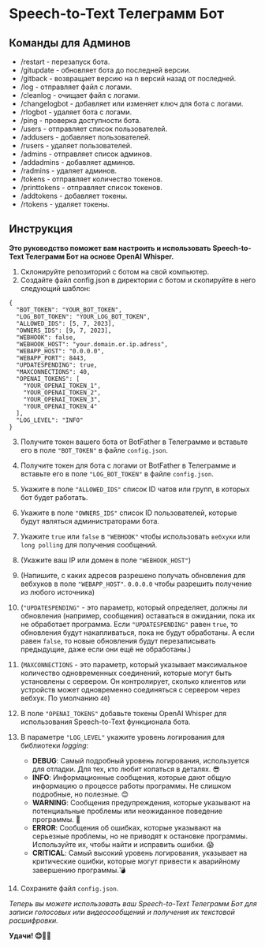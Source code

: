 # Speech-to-Text Телеграмм Бот

## Команды для Админов

- /restart - перезапуск бота.
- /gitupdate - обновляет бота до последней версии.
- /gitback - возвращает версию на n версий назад от последней.
- /log - отправляет файл с логами.
- /cleanlog - очищает файл с логами.
- /changelogbot - добавляет или изменяет ключ для бота с логами.
- /rlogbot - удаляет бота с логами.
- /ping - проверка доступности бота.
- /users - отправляет список пользователей.
- /addusers - добавляет пользователей.
- /rusers - удаляет пользователей.
- /admins - отправляет список админов.
- /addadmins - добавляет админов.
- /radmins - удаляет админов.
- /tokens - отправляет количество токенов.
- /printtokens - отправляет список токенов.
- /addtokens - добавляет токены.
- /rtokens - удаляет токены.



## Инструкция

**Это руководство поможет вам настроить и использовать Speech-to-Text Телеграмм Бот на основе OpenAI Whisper.**

1. Склонируйте репозиторий с ботом на свой компьютер.
2. Создайте файл config.json в директории с ботом и скопируйте в него следующий шаблон:
```
{
  "BOT_TOKEN": "YOUR_BOT_TOKEN",
  "LOG_BOT_TOKEN": "YOUR_LOG_BOT_TOKEN",
  "ALLOWED_IDS": [5, 7, 2023],
  "OWNERS_IDS": [9, 7, 2023],
  "WEBHOOK": false,
  "WEBHOOK_HOST": "your.domain.or.ip.adress",
  "WEBAPP_HOST": "0.0.0.0",
  "WEBAPP_PORT": 8443,
  "UPDATESPENDING": true,
  "MAXCONNECTIONS": 40,
  "OPENAI_TOKENS": [
    "YOUR_OPENAI_TOKEN_1",
    "YOUR_OPENAI_TOKEN_2",
    "YOUR_OPENAI_TOKEN_3",
    "YOUR_OPENAI_TOKEN_4"
  ],
  "LOG_LEVEL": "INFO"
}
```

3. Получите токен вашего бота от BotFather в Телеграмме и вставьте его в поле `"BOT_TOKEN"` в файле `config.json`.
4. Получите токен для бота с логами от BotFather в Телеграмме и вставьте его в поле `"LOG_BOT_TOKEN"` в файле `config.json`.
5. Укажите в поле `"ALLOWED_IDS"` список ID чатов или групп, в которых бот будет работать.
6. Укажите в поле `"OWNERS_IDS"` список ID пользователей, которые будут являться администраторами бота.
7. Укажите `true` или `false` в `"WEBHOOK"` чтобы использовать `вебхуки` или `long polling` для получения сообщений.
8. (Укажите ваш IP или домен в поле `"WEBHOOK_HOST"`)
9. (Напишите, с каких адресов разрешено получать обновления для вебхуков в поле `"WEBAPP_HOST"`. `0.0.0.0` чтобы разрешить получение из любого источника)
10. (`"UPDATESPENDING"` - это параметр, который определяет, должны ли обновления (например, сообщения) оставаться в ожидании, пока их не обработает программа.
    Если `"UPDATESPENDING"` равен `true`, то обновления будут накапливаться, пока не будут обработаны.
    А если равен `false`, то новые обновления будут перезаписывать предыдущие, даже если они ещё не обработаны.)
12. (`MAXCONNECTIONS` - это параметр, который указывает максимальное количество одновременных соединений, которые могут быть установлены с сервером.
    Он контролирует, сколько клиентов или устройств может одновременно соединяться с сервером через вебхук. По умолчанию `40`)
12. В поле `"OPENAI_TOKENS"` добавьте токены OpenAI Whisper для использования Speech-to-Text функционала бота.
13. В параметре `"LOG_LEVEL"` укажите уровень логирования для библиотеки *logging*:
	- **DEBUG**: Самый подробный уровень логирования, используется для отладки. Для тех, кто любит копаться в деталях. 😎
	- **INFO**: Информационные сообщения, которые дают общую информацию о процессе работы программы. Не слишком подробные, но полезные. 😊
	- **WARNING**: Сообщения предупреждения, которые указывают на потенциальные проблемы или неожиданное поведение программы. 🤔
	- **ERROR**: Сообщения об ошибках, которые указывают на серьезные проблемы, но не приводят к остановке программы. Используйте их, чтобы найти и исправить ошибки. 😱
	- **CRITICAL**: Самый высокий уровень логирования, указывает на критические ошибки, которые могут привести к аварийному завершению программы.💣

15. Сохраните файл `config.json`.

*Теперь вы можете использовать ваш Speech-to-Text Телеграмм Бот для записи голосовых или видеосообщений и получения их текстовой расшифровки.*

**Удачи! 😊🤖🎉**

